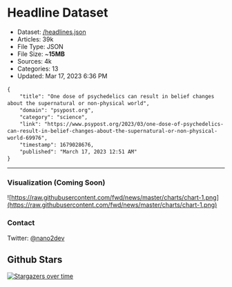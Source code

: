 # Headline Dataset

- Dataset: [/headlines.json](https://raw.githubusercontent.com/fwd/news/master/headlines.json) 
- Articles: 39k
- File Type: JSON
- File Size: ~**15MB**
- Sources: 4k
- Categories: 13
- Updated: Mar 17, 2023 6:36 PM

```
{
    "title": "One dose of psychedelics can result in belief changes about the supernatural or non-physical world",
    "domain": "psypost.org",
    "category": "science",
    "link": "https://www.psypost.org/2023/03/one-dose-of-psychedelics-can-result-in-belief-changes-about-the-supernatural-or-non-physical-world-69976",
    "timestamp": 1679028676,
    "published": "March 17, 2023 12:51 AM"
}
```

---

### Visualization (Coming Soon)

![https://raw.githubusercontent.com/fwd/news/master/charts/chart-1.png](https://raw.githubusercontent.com/fwd/news/master/charts/chart-1.png)

### Contact 

Twitter: [@nano2dev](https://twitter.com/nano2dev)

## Github Stars

[![Stargazers over time](https://starchart.cc/fwd/news.svg)](https://starchart.cc/fwd/news)

